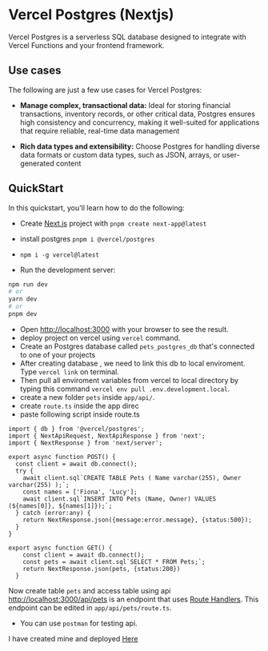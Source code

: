 
# Vercel Postgres (Nextjs)

Vercel Postgres is a serverless SQL database designed to integrate with Vercel Functions and your frontend framework.


## Use cases
The following are just a few use cases for Vercel Postgres:

- **Manage complex, transactional data:** Ideal for storing financial transactions, inventory records, or other critical data, Postgres ensures high consistency and concurrency, making it well-suited for applications that require reliable, real-time data management

- **Rich data types and extensibility:** Choose Postgres for handling diverse data formats or custom data types, such as JSON, arrays, or user-generated content


## QuickStart

In this quickstart, you'll learn how to do the following:

- Create [Next.js](https://nextjs.org/) project with `pnpm create next-app@latest`

- install postgres `pnpm i @vercel/postgres`
- `npm i -g vercel@latest`
- Run the development server:

```bash
npm run dev
# or
yarn dev
# or
pnpm dev
```

- Open [http://localhost:3000](http://localhost:3000) with your browser to see the result.
- deploy project on vercel using `vercel` command.
- Create an Postgres database called `pets_postgres_db` that's connected to one of your projects
- After creating database , we need to link this db to local enviroment. Type `vercel link` on terminal. 
- Then pull all enviroment variables from vercel to local directory by typing this command `vercel env pull .env.development.local`.
- create a new folder `pets` inside `app/api/`.
- create `route.ts` inside the app direc
- paste following script inside route.ts

```
import { db } from '@vercel/postgres';
import { NextApiRequest, NextApiResponse } from 'next';
import { NextResponse } from 'next/server';
 
export async function POST() {
  const client = await db.connect();
  try {
    await client.sql`CREATE TABLE Pets ( Name varchar(255), Owner varchar(255) );`;
    const names = ['Fiona', 'Lucy'];
    await client.sql`INSERT INTO Pets (Name, Owner) VALUES (${names[0]}, ${names[1]});`;
  } catch (error:any) {
    return NextResponse.json({message:error.message}, {status:500});
  }
}

export async function GET() {
    const client = await db.connect();
    const pets = await client.sql`SELECT * FROM Pets;`;
    return NextResponse.json(pets, {status:200})
  }
```
Now create table `pets` and access table using api
[http://localhost:3000/api/pets](http://localhost:3000/api/pets) is an endpoint that uses [Route Handlers](https://beta.nextjs.org/docs/routing/route-handlers). This endpoint can be edited in `app/api/pets/route.ts`.
- You can use `postman` for testing api. 

I have created mine and deployed [Here](https://next-app-with-postgres.vercel.app/api/pets)